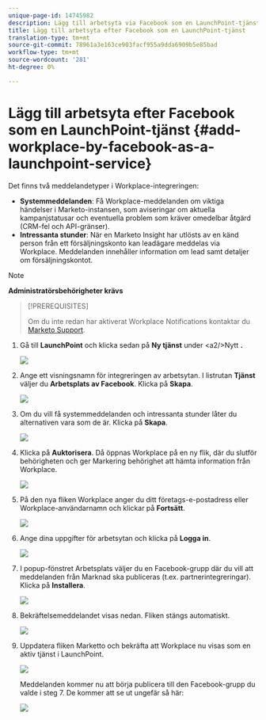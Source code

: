 ```yaml
---
unique-page-id: 14745982
description: Lägg till arbetsyta via Facebook som en LaunchPoint-tjänst - Marketo Docs - Produktdokumentation
title: Lägg till arbetsyta efter Facebook som en LaunchPoint-tjänst
translation-type: tm+mt
source-git-commit: 78961a3e163ce903facf955a9dda6909b5e85bad
workflow-type: tm+mt
source-wordcount: '281'
ht-degree: 0%

---
```



# Lägg till arbetsyta efter Facebook som en LaunchPoint-tjänst {#add-workplace-by-facebook-as-a-launchpoint-service}

Det finns två meddelandetyper i Workplace-integreringen:

* **Systemmeddelanden**: Få Workplace-meddelanden om viktiga händelser i Marketo-instansen, som aviseringar om aktuella kampanjstatusar och eventuella problem som kräver omedelbar åtgärd (CRM-fel och API-gränser).
* **Intressanta stunder**: När en Marketo Insight har utlösts av en känd person från ett försäljningskonto kan leadägare meddelas via Workplace. Meddelanden innehåller information om lead samt detaljer om försäljningskontot.

>[!NOTE]
>
>**Administratörsbehörigheter krävs**

>[!PREREQUISITES]
>
>Om du inte redan har aktiverat Workplace Notifications kontaktar du [Marketo Support](https://nation.marketo.com/t5/Support/ct-p/Support).

1. Gå till **LaunchPoint** och klicka sedan på **Ny tjänst** under &lt;a2/>Nytt **.**

   ![](assets/image2017-11-27-14-3a13-3a18-1.png)

1. Ange ett visningsnamn för integreringen av arbetsytan. I listrutan **Tjänst** väljer du **Arbetsplats av Facebook**. Klicka på **Skapa**.

   ![](assets/newservice.png)

1. Om du vill få systemmeddelanden och intressanta stunder låter du alternativen vara som de är. Klicka på **Skapa**.

   ![](assets/create.png)

1. Klicka på **Auktorisera**. Då öppnas Workplace på en ny flik, där du slutför behörigheten och ger Markering behörighet att hämta information från Workplace.

   ![](assets/authorize.png)

1. På den nya fliken Workplace anger du ditt företags-e-postadress eller Workplace-användarnamn och klickar på **Fortsätt**.

   ![](assets/workplacelogin.png)

1. Ange dina uppgifter för arbetsytan och klicka på **Logga in**.

   ![](assets/workplacelogininfo.png)

1. I popup-fönstret Arbetsplats väljer du en Facebook-grupp där du vill att meddelanden från Marknad ska publiceras (t.ex. partnerintegreringar). Klicka på **Installera**.

   ![](assets/installmarketo.png)

1. Bekräftelsemeddelandet visas nedan. Fliken stängs automatiskt.

   ![](assets/success.png)

1. Uppdatera fliken Marketto och bekräfta att Workplace nu visas som en aktiv tjänst i LaunchPoint.

   ![](assets/confirm.png)

   Meddelanden kommer nu att börja publicera till den Facebook-grupp du valde i steg 7. De kommer att se ut ungefär så här:

   ![](assets/example.png)
